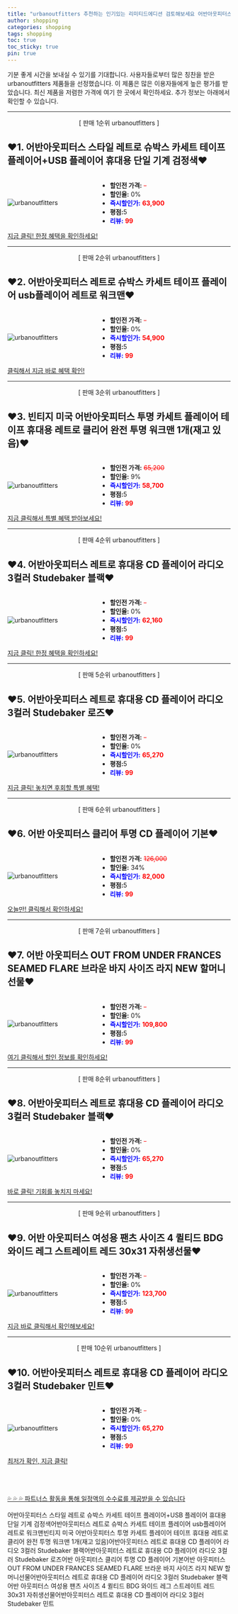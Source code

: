 ```yaml
---
title: "urbanoutfitters 추천하는 인기있는 리미티드에디션 검토해보세요 어반아웃피터스 스타일 레트로 슈박스 카세트"
author: shopping
categories: shopping
tags: shopping
toc: true
toc_sticky: true
pin: true
---
```

기분 좋게 시간을 보내실 수 있기를 기대합니다. 사용자들로부터 많은 칭찬을 받은 urbanoutfitters 제품들을 선정했습니다. 이 제품은 많은 이용자들에게 높은 평가를 받았습니다. 최신 제품을 저렴한 가격에 여기 한 곳에서 확인하세요. 추가 정보는 아래에서 확인할 수 있습니다.

---
<p class="toplist" style="margin: 0 auto; display: block; width: fit-content;">[ 판매 1순위 urbanoutfitters ]</p>

<h2><strong>❤️1. 어반아웃피터스 스타일 레트로 슈박스 카세트 테이프 플레이어+USB 플레이어 휴대용 단일 기계 검정색❤️</strong></h2>

<div style="display: flex; align-items: center;">
    <div style="flex: 0.4;">
        <img src="https://thumbnail9.coupangcdn.com/thumbnails/remote/230x230ex/image/vendor_inventory/59fd/c957ee5b5f90b2c13beb8a99302c1bd1849258f605cc3506068ae4378761.jpg" alt="urbanoutfitters" style="max-width: 100%;">
    </div>
    <div style="flex: 0.6; margin-left: 10px;">
        <ul>
            <li><strong>할인전 가격:</strong> <del style="color: red;">-</del></li>
            <li><strong>할인율:</strong> 0%</li>
            <li><span style='color:blue'><strong>즉시할인가:</strong></span> <span style='color:red'><strong>63,900</strong></span></li>
            <li><strong>평점:</strong>5</li>
            <li><span style='color:blue'><strong>리뷰:</strong></span> <span style='color:red'><strong>99</strong></span></li>
        </ul>
    </div>
</div>
<div class="center">
    <a href="https://William4Davisa.github.io?lptag=AF9450613&subid=githubio&pageKey=8099199208&traceid=V0-153&itemId=22902001304&vendorItemId=89936503254" class="myButton">
        지금 클릭! 한정 혜택을 확인하세요!
    </a>
</div>


---
<p class="toplist" style="margin: 0 auto; display: block; width: fit-content;">[ 판매 2순위 urbanoutfitters ]</p>

<h2><strong>❤️2. 어반아웃피터스 레트로 슈박스 카세트 테이프 플레이어 usb플레이어 레트로 워크맨❤️</strong></h2>

<div style="display: flex; align-items: center;">
    <div style="flex: 0.4;">
        <img src="https://thumbnail6.coupangcdn.com/thumbnails/remote/230x230ex/image/vendor_inventory/91b5/4d4d106db539ebc1d7963c9d31eed7090fcd8b66448e1cebfd78124e5e94.jpeg" alt="urbanoutfitters" style="max-width: 100%;">
    </div>
    <div style="flex: 0.6; margin-left: 10px;">
        <ul>
            <li><strong>할인전 가격:</strong> <del style="color: red;">-</del></li>
            <li><strong>할인율:</strong> 0%</li>
            <li><span style='color:blue'><strong>즉시할인가:</strong></span> <span style='color:red'><strong>54,900</strong></span></li>
            <li><strong>평점:</strong>5</li>
            <li><span style='color:blue'><strong>리뷰:</strong></span> <span style='color:red'><strong>99</strong></span></li>
        </ul>
    </div>
</div>
<div class="center">
    <a href="https://William4Davisa.github.io?lptag=AF9450613&subid=githubio&pageKey=6703220064&traceid=V0-153&itemId=15533960362&vendorItemId=82753158819" class="myButton">
        클릭해서 지금 바로 혜택 확인!
    </a>
</div>


---
<p class="toplist" style="margin: 0 auto; display: block; width: fit-content;">[ 판매 3순위 urbanoutfitters ]</p>

<h2><strong>❤️3. 빈티지 미국 어반아웃피터스 투명 카세트 플레이어 테이프 휴대용 레트로 클리어 완전 투명 워크맨 1개(재고 있음)❤️</strong></h2>

<div style="display: flex; align-items: center;">
    <div style="flex: 0.4;">
        <img src="https://thumbnail7.coupangcdn.com/thumbnails/remote/230x230ex/image/vendor_inventory/f0c7/61701b423cc15f038ccc36cd98505bc5f96946d87a92e995b2052b5ce6a6.jpg" alt="urbanoutfitters" style="max-width: 100%;">
    </div>
    <div style="flex: 0.6; margin-left: 10px;">
        <ul>
            <li><strong>할인전 가격:</strong> <del style="color: red;">65,200</del></li>
            <li><strong>할인율:</strong> 9%</li>
            <li><span style='color:blue'><strong>즉시할인가:</strong></span> <span style='color:red'><strong>58,700</strong></span></li>
            <li><strong>평점:</strong>5</li>
            <li><span style='color:blue'><strong>리뷰:</strong></span> <span style='color:red'><strong>99</strong></span></li>
        </ul>
    </div>
</div>
<div class="center">
    <a href="https://William4Davisa.github.io?lptag=AF9450613&subid=githubio&pageKey=7603207935&traceid=V0-153&itemId=20118251161&vendorItemId=87212748695" class="myButton">
        지금 클릭해서 특별 혜택 받아보세요!
    </a>
</div>


---
<p class="toplist" style="margin: 0 auto; display: block; width: fit-content;">[ 판매 4순위 urbanoutfitters ]</p>

<h2><strong>❤️4. 어반아웃피터스 레트로 휴대용 CD 플레이어 라디오 3컬러 Studebaker 블랙❤️</strong></h2>

<div style="display: flex; align-items: center;">
    <div style="flex: 0.4;">
        <img src="https://thumbnail8.coupangcdn.com/thumbnails/remote/230x230ex/image/vendor_inventory/3e18/756770a7fd7f803a76010a4afd3810a409213f766eee8b039adfaeb2b3e8.png" alt="urbanoutfitters" style="max-width: 100%;">
    </div>
    <div style="flex: 0.6; margin-left: 10px;">
        <ul>
            <li><strong>할인전 가격:</strong> <del style="color: red;">-</del></li>
            <li><strong>할인율:</strong> 0%</li>
            <li><span style='color:blue'><strong>즉시할인가:</strong></span> <span style='color:red'><strong>62,160</strong></span></li>
            <li><strong>평점:</strong>5</li>
            <li><span style='color:blue'><strong>리뷰:</strong></span> <span style='color:red'><strong>99</strong></span></li>
        </ul>
    </div>
</div>
<div class="center">
    <a href="https://William4Davisa.github.io?lptag=AF9450613&subid=githubio&pageKey=7675954447&traceid=V0-153&itemId=20489958549&vendorItemId=87568590571" class="myButton">
        지금 클릭! 한정 혜택을 확인하세요!
    </a>
</div>


---
<p class="toplist" style="margin: 0 auto; display: block; width: fit-content;">[ 판매 5순위 urbanoutfitters ]</p>

<h2><strong>❤️5. 어반아웃피터스 레트로 휴대용 CD 플레이어 라디오 3컬러 Studebaker 로즈❤️</strong></h2>

<div style="display: flex; align-items: center;">
    <div style="flex: 0.4;">
        <img src="https://thumbnail8.coupangcdn.com/thumbnails/remote/230x230ex/image/vendor_inventory/3e18/756770a7fd7f803a76010a4afd3810a409213f766eee8b039adfaeb2b3e8.png" alt="urbanoutfitters" style="max-width: 100%;">
    </div>
    <div style="flex: 0.6; margin-left: 10px;">
        <ul>
            <li><strong>할인전 가격:</strong> <del style="color: red;">-</del></li>
            <li><strong>할인율:</strong> 0%</li>
            <li><span style='color:blue'><strong>즉시할인가:</strong></span> <span style='color:red'><strong>65,270</strong></span></li>
            <li><strong>평점:</strong>5</li>
            <li><span style='color:blue'><strong>리뷰:</strong></span> <span style='color:red'><strong>99</strong></span></li>
        </ul>
    </div>
</div>
<div class="center">
    <a href="https://William4Davisa.github.io?lptag=AF9450613&subid=githubio&pageKey=7675949350&traceid=V0-153&itemId=20489933034&vendorItemId=87568565607" class="myButton">
        지금 클릭! 놓치면 후회할 특별 혜택!
    </a>
</div>


---
<p class="toplist" style="margin: 0 auto; display: block; width: fit-content;">[ 판매 6순위 urbanoutfitters ]</p>

<h2><strong>❤️6. 어반 아웃피터스 클리어 투명 CD 플레이어 기본❤️</strong></h2>

<div style="display: flex; align-items: center;">
    <div style="flex: 0.4;">
        <img src="https://thumbnail6.coupangcdn.com/thumbnails/remote/230x230ex/image/vendor_inventory/4fe3/f4e3cdc13cf6da6a89b7e9bf6bdf176f504347bb4ae3ed5d969f1a083876.jpg" alt="urbanoutfitters" style="max-width: 100%;">
    </div>
    <div style="flex: 0.6; margin-left: 10px;">
        <ul>
            <li><strong>할인전 가격:</strong> <del style="color: red;">126,000</del></li>
            <li><strong>할인율:</strong> 34%</li>
            <li><span style='color:blue'><strong>즉시할인가:</strong></span> <span style='color:red'><strong>82,000</strong></span></li>
            <li><strong>평점:</strong>5</li>
            <li><span style='color:blue'><strong>리뷰:</strong></span> <span style='color:red'><strong>99</strong></span></li>
        </ul>
    </div>
</div>
<div class="center">
    <a href="https://William4Davisa.github.io?lptag=AF9450613&subid=githubio&pageKey=7170292489&traceid=V0-153&itemId=18062749887&vendorItemId=85216473020" class="myButton">
        오늘만! 클릭해서 확인하세요!
    </a>
</div>


---
<p class="toplist" style="margin: 0 auto; display: block; width: fit-content;">[ 판매 7순위 urbanoutfitters ]</p>

<h2><strong>❤️7. 어반 아웃피터스 OUT FROM UNDER FRANCES SEAMED FLARE 브라운 바지 사이즈 라지 NEW 할머니선물❤️</strong></h2>

<div style="display: flex; align-items: center;">
    <div style="flex: 0.4;">
        <img src="https://thumbnail7.coupangcdn.com/thumbnails/remote/230x230ex/image/vendor_inventory/c6c5/32ed03f308c76be0c2a2efe9111ab9c307bc552450e1d489484a2561f83e.JPG" alt="urbanoutfitters" style="max-width: 100%;">
    </div>
    <div style="flex: 0.6; margin-left: 10px;">
        <ul>
            <li><strong>할인전 가격:</strong> <del style="color: red;">-</del></li>
            <li><strong>할인율:</strong> 0%</li>
            <li><span style='color:blue'><strong>즉시할인가:</strong></span> <span style='color:red'><strong>109,800</strong></span></li>
            <li><strong>평점:</strong>5</li>
            <li><span style='color:blue'><strong>리뷰:</strong></span> <span style='color:red'><strong>99</strong></span></li>
        </ul>
    </div>
</div>
<div class="center">
    <a href="https://William4Davisa.github.io?lptag=AF9450613&subid=githubio&pageKey=8131000024&traceid=V0-153&itemId=23090768737&vendorItemId=90124200985" class="myButton">
        여기 클릭해서 할인 정보를 확인하세요!
    </a>
</div>


---
<p class="toplist" style="margin: 0 auto; display: block; width: fit-content;">[ 판매 8순위 urbanoutfitters ]</p>

<h2><strong>❤️8. 어반아웃피터스 레트로 휴대용 CD 플레이어 라디오 3컬러 Studebaker 블랙❤️</strong></h2>

<div style="display: flex; align-items: center;">
    <div style="flex: 0.4;">
        <img src="https://thumbnail8.coupangcdn.com/thumbnails/remote/230x230ex/image/vendor_inventory/3e18/756770a7fd7f803a76010a4afd3810a409213f766eee8b039adfaeb2b3e8.png" alt="urbanoutfitters" style="max-width: 100%;">
    </div>
    <div style="flex: 0.6; margin-left: 10px;">
        <ul>
            <li><strong>할인전 가격:</strong> <del style="color: red;">-</del></li>
            <li><strong>할인율:</strong> 0%</li>
            <li><span style='color:blue'><strong>즉시할인가:</strong></span> <span style='color:red'><strong>65,270</strong></span></li>
            <li><strong>평점:</strong>5</li>
            <li><span style='color:blue'><strong>리뷰:</strong></span> <span style='color:red'><strong>99</strong></span></li>
        </ul>
    </div>
</div>
<div class="center">
    <a href="https://William4Davisa.github.io?lptag=AF9450613&subid=githubio&pageKey=7675949350&traceid=V0-153&itemId=20489933045&vendorItemId=87568565622" class="myButton">
        바로 클릭! 기회를 놓치지 마세요!
    </a>
</div>


---
<p class="toplist" style="margin: 0 auto; display: block; width: fit-content;">[ 판매 9순위 urbanoutfitters ]</p>

<h2><strong>❤️9. 어반 아웃피터스 여성용 팬츠 사이즈 4 퀼티드 BDG 와이드 레그 스트레이트 레드 30x31 자취생선물❤️</strong></h2>

<div style="display: flex; align-items: center;">
    <div style="flex: 0.4;">
        <img src="https://thumbnail7.coupangcdn.com/thumbnails/remote/230x230ex/image/vendor_inventory/4f08/248ac3291be820d7939987b884dc76b5469575cbb101044e667defc2742a.PNG" alt="urbanoutfitters" style="max-width: 100%;">
    </div>
    <div style="flex: 0.6; margin-left: 10px;">
        <ul>
            <li><strong>할인전 가격:</strong> <del style="color: red;">-</del></li>
            <li><strong>할인율:</strong> 0%</li>
            <li><span style='color:blue'><strong>즉시할인가:</strong></span> <span style='color:red'><strong>123,700</strong></span></li>
            <li><strong>평점:</strong>5</li>
            <li><span style='color:blue'><strong>리뷰:</strong></span> <span style='color:red'><strong>99</strong></span></li>
        </ul>
    </div>
</div>
<div class="center">
    <a href="https://William4Davisa.github.io?lptag=AF9450613&subid=githubio&pageKey=8130991233&traceid=V0-153&itemId=23090737458&vendorItemId=90124169330" class="myButton">
        지금 바로 클릭해서 확인해보세요!
    </a>
</div>


---
<p class="toplist" style="margin: 0 auto; display: block; width: fit-content;">[ 판매 10순위 urbanoutfitters ]</p>

<h2><strong>❤️10. 어반아웃피터스 레트로 휴대용 CD 플레이어 라디오 3컬러 Studebaker 민트❤️</strong></h2>

<div style="display: flex; align-items: center;">
    <div style="flex: 0.4;">
        <img src="https://thumbnail8.coupangcdn.com/thumbnails/remote/230x230ex/image/vendor_inventory/3e18/756770a7fd7f803a76010a4afd3810a409213f766eee8b039adfaeb2b3e8.png" alt="urbanoutfitters" style="max-width: 100%;">
    </div>
    <div style="flex: 0.6; margin-left: 10px;">
        <ul>
            <li><strong>할인전 가격:</strong> <del style="color: red;">-</del></li>
            <li><strong>할인율:</strong> 0%</li>
            <li><span style='color:blue'><strong>즉시할인가:</strong></span> <span style='color:red'><strong>65,270</strong></span></li>
            <li><strong>평점:</strong>5</li>
            <li><span style='color:blue'><strong>리뷰:</strong></span> <span style='color:red'><strong>99</strong></span></li>
        </ul>
    </div>
</div>
<div class="center">
    <a href="https://William4Davisa.github.io?lptag=AF9450613&subid=githubio&pageKey=7675949350&traceid=V0-153&itemId=20489933040&vendorItemId=87568565614" class="myButton">
        최저가 확인, 지금 클릭!
    </a>
</div>

<br><br><br>[💦 💦 💦 파트너스 활동을 통해 일정액의 수수료를 제공받을 수 있습니다](https://link.coupang.com/a/bcpT2c)<br><br>어반아웃피터스 스타일 레트로 슈박스 카세트 테이프 플레이어+USB 플레이어 휴대용 단일 기계 검정색어반아웃피터스 레트로 슈박스 카세트 테이프 플레이어 usb플레이어 레트로 워크맨빈티지 미국 어반아웃피터스 투명 카세트 플레이어 테이프 휴대용 레트로 클리어 완전 투명 워크맨 1개(재고 있음)어반아웃피터스 레트로 휴대용 CD 플레이어 라디오 3컬러 Studebaker 블랙어반아웃피터스 레트로 휴대용 CD 플레이어 라디오 3컬러 Studebaker 로즈어반 아웃피터스 클리어 투명 CD 플레이어 기본어반 아웃피터스 OUT FROM UNDER FRANCES SEAMED FLARE 브라운 바지 사이즈 라지 NEW 할머니선물어반아웃피터스 레트로 휴대용 CD 플레이어 라디오 3컬러 Studebaker 블랙어반 아웃피터스 여성용 팬츠 사이즈 4 퀼티드 BDG 와이드 레그 스트레이트 레드 30x31 자취생선물어반아웃피터스 레트로 휴대용 CD 플레이어 라디오 3컬러 Studebaker 민트